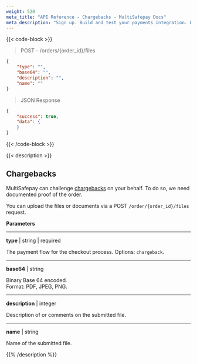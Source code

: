 ```yaml
---
weight: 520
meta_title: "API Reference - Chargebacks - MultiSafepay Docs"
meta_description: "Sign up. Build and test your payments integration. Explore our products and services. Use our API Reference, SDKs, and wrappers. Get support."
---
```

{{< code-block >}}
> POST - /orders/{order_id}/files

```json
{
    "type": "",
    "base64": "",
    "description": "",
    "name": ""
}
```

> JSON Response

```json
{
    "success": true,
    "data": {
    }
}
```
{{< /code-block >}}

{{< description >}}
## Chargebacks

MultiSafepay can challenge [chargebacks](/payments/chargebacks/) on your behalf. To do so, we need documented proof of the order.

You can upload the files or documents via a POST `/order/{order_id}/files` request.

**Parameters**

----------------
__type__ | string | required

The payment flow for the checkout process. Options: `chargeback`.

----------------
__base64__ | string

Binary Base 64 encoded.  
Format: PDF, JPEG, PNG. 

----------------
__description__ | integer

Description of or comments on the submitted file. 

----------------
__name__ | string

Name of the submitted file.

{{% /description %}}

